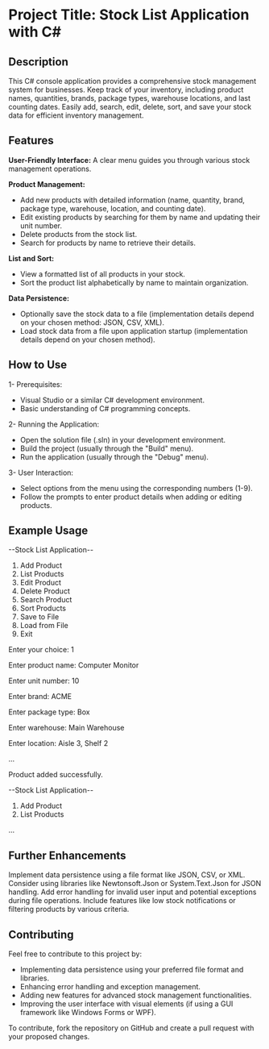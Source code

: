 # Project Title: Stock List Application with C#

## Description
This C# console application provides a comprehensive stock management system for businesses. Keep track of your inventory, including product names, quantities, brands, package types, warehouse locations, and last counting dates. Easily add, search, edit, delete, sort, and save your stock data for efficient inventory management.

## Features
**User-Friendly Interface:** A clear menu guides you through various stock management operations.

**Product Management:**
- Add new products with detailed information (name, quantity, brand, package type, warehouse, location, and counting date).
- Edit existing products by searching for them by name and updating their unit number.
- Delete products from the stock list.
- Search for products by name to retrieve their details.
  
**List and Sort:**
- View a formatted list of all products in your stock.
- Sort the product list alphabetically by name to maintain organization.
  
**Data Persistence:**
- Optionally save the stock data to a file (implementation details depend on your chosen method: JSON, CSV, XML).
- Load stock data from a file upon application startup (implementation details depend on your chosen method).

## How to Use

1- Prerequisites:
- Visual Studio or a similar C# development environment.
- Basic understanding of C# programming concepts.

2- Running the Application:
- Open the solution file (.sln) in your development environment.
- Build the project (usually through the "Build" menu).
- Run the application (usually through the "Debug" menu).

3- User Interaction:
- Select options from the menu using the corresponding numbers (1-9).
- Follow the prompts to enter product details when adding or editing products.

## Example Usage

--Stock List Application--
1. Add Product
2. List Products
3. Edit Product
4. Delete Product
5. Search Product
6. Sort Products
7. Save to File
8. Load from File
9. Exit

Enter your choice: 1

Enter product name: Computer Monitor

Enter unit number: 10

Enter brand: ACME

Enter package type: Box

Enter warehouse: Main Warehouse

Enter location: Aisle 3, Shelf 2

...

Product added successfully.

--Stock List Application--
1. Add Product
2. List Products

...

## Further Enhancements
Implement data persistence using a file format like JSON, CSV, or XML. Consider using libraries like Newtonsoft.Json or System.Text.Json for JSON handling.
Add error handling for invalid user input and potential exceptions during file operations.
Include features like low stock notifications or filtering products by various criteria.

## Contributing
Feel free to contribute to this project by:

- Implementing data persistence using your preferred file format and libraries.
- Enhancing error handling and exception management.
- Adding new features for advanced stock management functionalities.
- Improving the user interface with visual elements (if using a GUI framework like Windows Forms or WPF).

To contribute, fork the repository on GitHub and create a pull request with your proposed changes.
